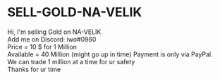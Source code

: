 # SELL-GOLD-NA-VELIK
Hi, I'm selling Gold on NA-VELIK  
Add me on Discord: iwo#0960  
Price = 10 $ for 1 Million  
Available = 40 Million (might go up in time) 
Payment is only via PayPal.  
We can trade 1 million at a time for ur safety  
Thanks for ur time

